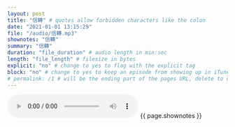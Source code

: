 ```yaml
---
layout: post
title: "信轉" # quotes allow forbidden characters like the colon
date: "2021-01-01 13:15:29"
file: "/audio/信轉.mp3"
shownotes: "信轉"
summary: "信轉"
duration: "file_duration" # audio length in min:sec
length: "file_length" # filesize in bytes
explicit: "no" # change to yes to flag with the explicit tag
block: "no" # change to yes to keep an episode from showing up in iTunes
# permalink: /1 # will be the ending part of the pages URL, delete to default to the title
---
```


<audio controls>
<source src="{{site.url}}{{site.baseurl}}{{ page.file }}" type="audio/x-mp3">
Your browser does not support the audio element.
</audio>
{{ page.shownotes }}
